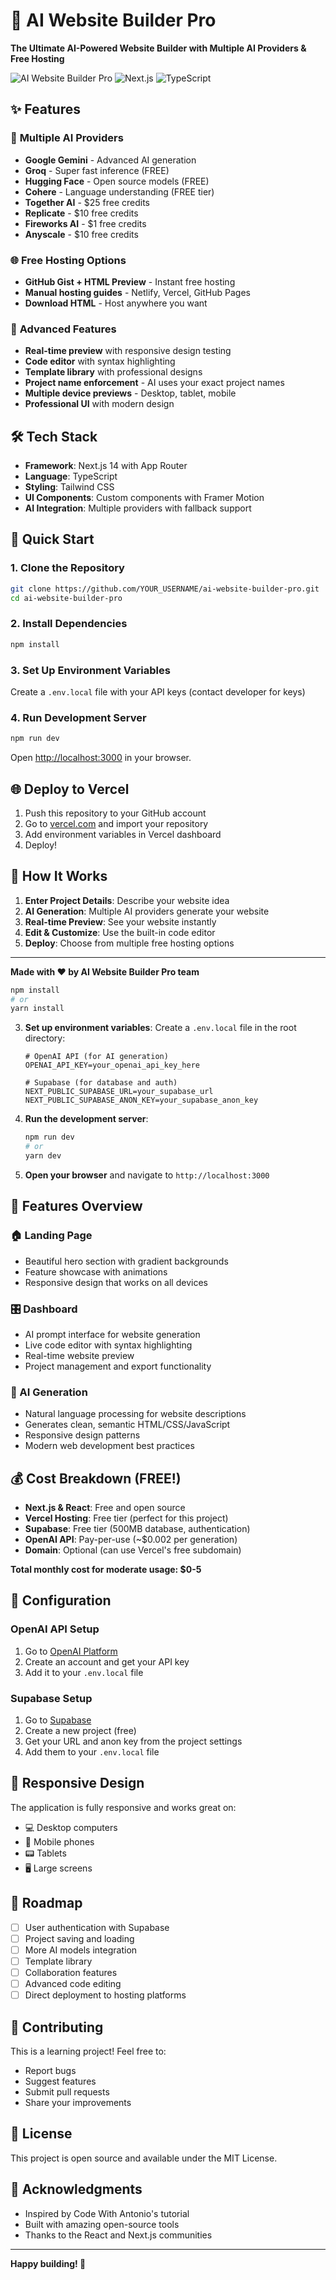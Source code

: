 # 🚀 AI Website Builder Pro

**The Ultimate AI-Powered Website Builder with Multiple AI Providers & Free Hosting**

![AI Website Builder Pro](https://img.shields.io/badge/AI-Website%20Builder-purple?style=for-the-badge&logo=react)
![Next.js](https://img.shields.io/badge/Next.js-14-black?style=for-the-badge&logo=next.js)
![TypeScript](https://img.shields.io/badge/TypeScript-blue?style=for-the-badge&logo=typescript)

## ✨ Features

### 🤖 **Multiple AI Providers**
- **Google Gemini** - Advanced AI generation
- **Groq** - Super fast inference (FREE)
- **Hugging Face** - Open source models (FREE)
- **Cohere** - Language understanding (FREE tier)
- **Together AI** - $25 free credits
- **Replicate** - $10 free credits
- **Fireworks AI** - $1 free credits
- **Anyscale** - $10 free credits

### 🌐 **Free Hosting Options**
- **GitHub Gist + HTML Preview** - Instant free hosting
- **Manual hosting guides** - Netlify, Vercel, GitHub Pages
- **Download HTML** - Host anywhere you want

### 🎨 **Advanced Features**
- **Real-time preview** with responsive design testing
- **Code editor** with syntax highlighting
- **Template library** with professional designs
- **Project name enforcement** - AI uses your exact project names
- **Multiple device previews** - Desktop, tablet, mobile
- **Professional UI** with modern design

## 🛠️ Tech Stack

- **Framework**: Next.js 14 with App Router
- **Language**: TypeScript
- **Styling**: Tailwind CSS
- **UI Components**: Custom components with Framer Motion
- **AI Integration**: Multiple providers with fallback support

## 🚀 Quick Start

### 1. Clone the Repository
```bash
git clone https://github.com/YOUR_USERNAME/ai-website-builder-pro.git
cd ai-website-builder-pro
```

### 2. Install Dependencies
```bash
npm install
```

### 3. Set Up Environment Variables
Create a `.env.local` file with your API keys (contact developer for keys)

### 4. Run Development Server
```bash
npm run dev
```

Open [http://localhost:3000](http://localhost:3000) in your browser.

## 🌐 Deploy to Vercel

1. Push this repository to your GitHub account
2. Go to [vercel.com](https://vercel.com) and import your repository
3. Add environment variables in Vercel dashboard
4. Deploy!

## 🎯 How It Works

1. **Enter Project Details**: Describe your website idea
2. **AI Generation**: Multiple AI providers generate your website
3. **Real-time Preview**: See your website instantly
4. **Edit & Customize**: Use the built-in code editor
5. **Deploy**: Choose from multiple free hosting options

---

**Made with ❤️ by AI Website Builder Pro team**
   ```bash
   npm install
   # or
   yarn install
   ```

3. **Set up environment variables**:
   Create a `.env.local` file in the root directory:
   ```env
   # OpenAI API (for AI generation)
   OPENAI_API_KEY=your_openai_api_key_here
   
   # Supabase (for database and auth)
   NEXT_PUBLIC_SUPABASE_URL=your_supabase_url
   NEXT_PUBLIC_SUPABASE_ANON_KEY=your_supabase_anon_key
   ```

4. **Run the development server**:
   ```bash
   npm run dev
   # or
   yarn dev
   ```

5. **Open your browser** and navigate to `http://localhost:3000`

## 🎨 Features Overview

### 🏠 Landing Page
- Beautiful hero section with gradient backgrounds
- Feature showcase with animations
- Responsive design that works on all devices

### 🎛️ Dashboard
- AI prompt interface for website generation
- Live code editor with syntax highlighting
- Real-time website preview
- Project management and export functionality

### 🤖 AI Generation
- Natural language processing for website descriptions
- Generates clean, semantic HTML/CSS/JavaScript
- Responsive design patterns
- Modern web development best practices

## 💰 Cost Breakdown (FREE!)

- **Next.js & React**: Free and open source
- **Vercel Hosting**: Free tier (perfect for this project)
- **Supabase**: Free tier (500MB database, authentication)
- **OpenAI API**: Pay-per-use (~$0.002 per generation)
- **Domain**: Optional (can use Vercel's free subdomain)

**Total monthly cost for moderate usage: $0-5**

## 🔧 Configuration

### OpenAI API Setup
1. Go to [OpenAI Platform](https://platform.openai.com/)
2. Create an account and get your API key
3. Add it to your `.env.local` file

### Supabase Setup
1. Go to [Supabase](https://supabase.com/)
2. Create a new project (free)
3. Get your URL and anon key from the project settings
4. Add them to your `.env.local` file

## 📱 Responsive Design

The application is fully responsive and works great on:
- 💻 Desktop computers
- 📱 Mobile phones  
- 📟 Tablets
- 🖥️ Large screens

## 🎯 Roadmap

- [ ] User authentication with Supabase
- [ ] Project saving and loading
- [ ] More AI models integration
- [ ] Template library
- [ ] Collaboration features
- [ ] Advanced code editing
- [ ] Direct deployment to hosting platforms

## 🤝 Contributing

This is a learning project! Feel free to:
- Report bugs
- Suggest features
- Submit pull requests
- Share your improvements

## 📄 License

This project is open source and available under the MIT License.

## 🙏 Acknowledgments

- Inspired by Code With Antonio's tutorial
- Built with amazing open-source tools
- Thanks to the React and Next.js communities

---

**Happy building! 🚀**
